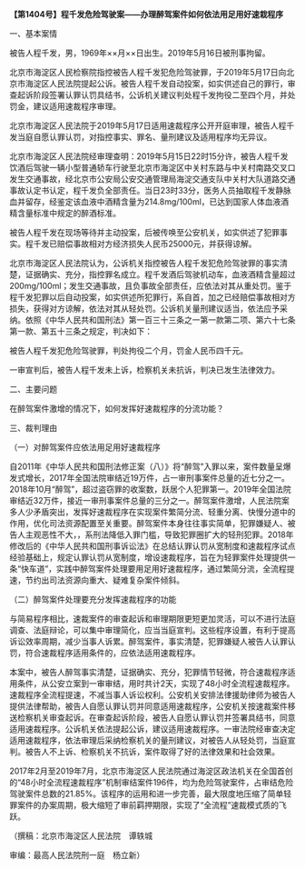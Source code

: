 **【第1404号】程千发危险驾驶案——办理醉驾案件如何依法用足用好速栽程序**

一、基本案情

被告人程千发，男，1969年××月××日出生。2019年5月16日被刑事拘留。

北京市海淀区人民检察院指控被告人程千发犯危险驾驶罪，于2019年5月17日向北京市海淀区人民法院提起公诉。被告人程千发自动投案，如实供述自己的罪行，审查起诉阶段签署认罪认罚具结书，公诉机关建议判处程千发拘役二至四个月，并处罚金，建议适用速裁程序审理。

北京市海淀区人民法院于2019年5月17日适用速裁程序公开开庭审理，被告人程千发当庭自愿认罪认罚，对指控事实、罪名、量刑建议及适用程序均无异议。

北京市海淀区人民法院经审理查明：2019年5月15日22时15分许，被告人程千发饮酒后驾驶一辆小型普通轿车行驶至北京市海淀区中关村东路与中关村南路交叉口发生交通事故，经北京市公安局公安交通管理局海淀交通支队中关村大队道路交通事故认定书认定，程千发负全部责任。当日23时33分，医务人员抽取程千发静脉血并留存，经鉴定该血液中酒精含量为214.8mg/100ml，已达到国家人体血液酒精含量标准中规定的醉酒标准。

被告人程千发在现场等待并主动投案，后被传唤至公安机关，如实供述了犯罪事实。程千发已赔偿事故相对方经济损失人民币25000元，并获得谅解。

北京市海淀区人民法院认为，公诉机关指控被告人程千发犯危险驾驶罪的事实清楚，证据确实、充分，指控罪名成立。程千发酒后驾驶机动车，血液酒精含量超过200mg/100ml；发生交通事故，且负事故全部责任，应依法对其从重处罚。鉴于程千发犯罪以后自动投案，如实供述所犯罪行，系自首，加之已经赔偿事故相对方损失，获得对方谅解，依法对其从轻处罚。公诉机关量刑建议适当，依法应予采纳。依照《中华人民共和国刑法》第一百三十三条之一第一款第二项、第六十七条第一款、第五十三条之规定，判决如下：

被告人程千发犯危险驾驶罪，判处拘役二个月，罚金人民币四千元。

一审宣判后，被告人程千发未上诉，检察机关未抗诉，判决已发生法律效力。

二、主要问题

在醉驾案件激增的情况下，如何发挥好速裁程序的分流功能？

三、裁判理由

（一）对醉驾案件应依法用足用好速裁程序

自2011年《中华人民共和国刑法修正案（八）》将“醉驾”入罪以来，案件数量呈爆发式增长，2017年全国法院审结近19万件，占一审刑事案件总量的近七分之一。2018年10月“醉驾”，超过盗窃罪的收案数，跃居个人犯罪第一。2019年全国法院审结近32万件，接近一审刑事案件总量的三分之一。醉驾案件激增，人民法院案多人少矛盾突出，发挥好速裁程序在实现案件繁简分流、轻重分离、快慢分道中的作用，优化司法资源配置至关重要。醉驾案件本身往往事实简单，犯罪嫌疑人、被告人主观恶性不大，，系刑法降低入罪门槛，导致犯罪圈扩大的轻刑犯罪。2018年修改后的《中华人民共和国刑事诉讼法》在总结认罪认罚从宽制度和速裁程序试点经验基础上，规定认罪认罚从宽制度，增设速裁程序，旨在为轻罪案件处理提供一条“快车道”，实践中醉驾案件处理要用足用好速裁程序，通过繁简分流，全流程提速，节约出司法资源向重大、疑难复杂案件倾斜。

（二）醉驾案件处理要充分发挥速裁程序的功能

与简易程序相比，速裁案件的审查起诉和审理期限更短更加灵活，可以不进行法庭调查、法庭辩论，可以集中审理简化，应当当庭宣判。这些程序设置，有利于提高诉讼效率周期，减少当事人诉累。醉驾案件，事实清楚，犯罪嫌疑人被告人认罪认罚，符合速裁程序适用条件的，应依法适用速裁程序。

本案中，被告人醉驾事实清楚，证据确实、充分，犯罪情节轻微，符合速裁程序适用条件，从公安立案到一审审结，用时共计2天，实现了48小时全流程速裁程序。速裁程序全流程提速，不减当事人诉讼权利。公安机关安排法律援助律师为被告人提供法律帮助，被告人自愿认罪认罚并同意适用速裁程序，公安机关按速裁案件移送检察机关审查起诉。在审查起诉阶段，被告人自愿认罪认罚并签署具结书，同意适用速裁程序。公诉机关依法提起公诉，建议适用速裁程序。一审法院经审查决定适用速裁程序，依法审理后采纳检察机关的量刑建议，对被告人从轻处罚，当庭宣判。被告人不上诉、检察机关不抗诉，案件取得了好的法律效果和社会效果。

2017年2月至2019年7月，北京市海淀区人民法院通过海淀区政法机关在全国首创的“48小时全流程速裁程序”机制审结案件196件，均为危险驾驶案件，占审结危险驾驶案件总数的21.85%。该程序的运用和进一步完善，最大限度地压缩了简单轻罪案件的办案周期，极大缩短了审前羁押期限，实现了“全流程”速裁模式质的飞跃。

（撰稿：北京市海淀区人民法院　谭轶城

审编：最高人民法院刑一庭　杨立新）